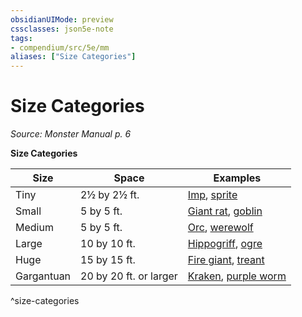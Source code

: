 ```yaml
---
obsidianUIMode: preview
cssclasses: json5e-note
tags:
- compendium/src/5e/mm
aliases: ["Size Categories"]
---
```

# Size Categories
*Source: Monster Manual p. 6* 

**Size Categories**

| Size | Space | Examples |
|------|-------|----------|
| Tiny | 2½ by 2½ ft. | [Imp](Mechanics/bestiary/fiend/imp.md), [sprite](Mechanics/bestiary/fey/sprite.md) |
| Small | 5 by 5 ft. | [Giant rat](Mechanics/bestiary/beast/giant-rat.md), [goblin](Mechanics/bestiary/humanoid/goblin.md) |
| Medium | 5 by 5 ft. | [Orc](Mechanics/bestiary/humanoid/orc.md), [werewolf](Mechanics/bestiary/humanoid/werewolf.md) |
| Large | 10 by 10 ft. | [Hippogriff](Mechanics/bestiary/monstrosity/hippogriff.md), [ogre](Mechanics/bestiary/giant/ogre.md) |
| Huge | 15 by 15 ft. | [Fire giant](Mechanics/bestiary/giant/fire-giant.md), [treant](Mechanics/bestiary/plant/treant.md) |
| Gargantuan | 20 by 20 ft. or larger | [Kraken](Mechanics/bestiary/monstrosity/kraken.md), [purple worm](Mechanics/bestiary/monstrosity/purple-worm.md) |
^size-categories